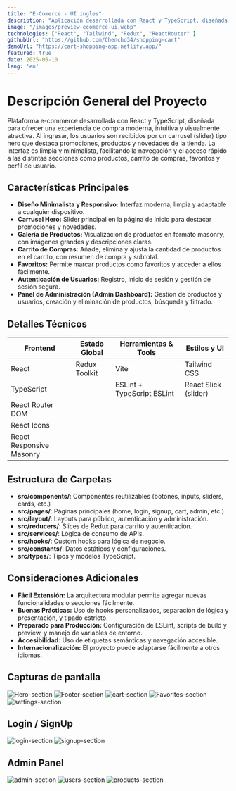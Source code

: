 ```yaml
---
title: "E-Comerce - UI ingles"
description: "Aplicación desarrollada con React y TypeScript, diseñada para ofrecer una experiencia de compra moderna, intuitiva y visualmente atractiva. Al ingresar, los usuarios son recibidos por un carrusel (slider) tipo hero que destaca promociones, productos y novedades de la tienda."
image: "/images/preview-ecomerce-ui.webp"
technologies: ["React", "Tailwind", "Redux", "ReactRouter" ]
githubUrl: "https://github.com/Chencho34/shopping-cart"
demoUrl: "https://cart-shopping-app.netlify.app/"
featured: true
date: 2025-06-10
lang: 'en'
---
```


# Descripción General del Proyecto

Plataforma e-commerce desarrollada con React y TypeScript, diseñada para ofrecer una experiencia de compra moderna, intuitiva y visualmente atractiva. Al ingresar, los usuarios son recibidos por un carrusel (slider) tipo hero que destaca promociones, productos y novedades de la tienda. La interfaz es limpia y minimalista, facilitando la navegación y el acceso rápido a las distintas secciones como productos, carrito de compras, favoritos y perfil de usuario.

## Características Principales

- **Diseño Minimalista y Responsivo:** Interfaz moderna, limpia y adaptable a cualquier dispositivo.
- **Carrusel Hero:** Slider principal en la página de inicio para destacar promociones y novedades.
- **Galería de Productos:** Visualización de productos en formato masonry, con imágenes grandes y descripciones claras.
- **Carrito de Compras:** Añade, elimina y ajusta la cantidad de productos en el carrito, con resumen de compra y subtotal.
- **Favoritos:** Permite marcar productos como favoritos y acceder a ellos fácilmente.
- **Autenticación de Usuarios:** Registro, inicio de sesión y gestión de sesión segura.
- **Panel de Administración (Admin Dashboard):** Gestión de productos y usuarios, creación y eliminación de productos, búsqueda y filtrado.

## Detalles Técnicos

| Frontend                  | Estado Global        | Herramientas & Tools         | Estilos y UI                |
|---------------------------|----------------------|------------------------------|-----------------------------|
| React                     | Redux Toolkit        | Vite                         | Tailwind CSS                |
| TypeScript                |                      | ESLint + TypeScript ESLint   | React Slick (slider)        |
| React Router DOM          |                      |                              |                             |
| React Icons               |                      |                              |                             |
| React Responsive Masonry  |                      |                              |                             |

## Estructura de Carpetas

- **src/components/**: Componentes reutilizables (botones, inputs, sliders, cards, etc.)
- **src/pages/**: Páginas principales (home, login, signup, cart, admin, etc.)
- **src/layout/**: Layouts para público, autenticación y administración.
- **src/reducers/**: Slices de Redux para carrito y autenticación.
- **src/services/**: Lógica de consumo de APIs.
- **src/hooks/**: Custom hooks para lógica de negocio.
- **src/constants/**: Datos estáticos y configuraciones.
- **src/types/**: Tipos y modelos TypeScript.

## Consideraciones Adicionales

- **Fácil Extensión:** La arquitectura modular permite agregar nuevas funcionalidades o secciones fácilmente.
- **Buenas Prácticas:** Uso de hooks personalizados, separación de lógica y presentación, y tipado estricto.
- **Preparado para Producción:** Configuración de ESLint, scripts de build y preview, y manejo de variables de entorno.
- **Accesibilidad:** Uso de etiquetas semánticas y navegación accesible.
- **Internacionalización:** El proyecto puede adaptarse fácilmente a otros idiomas.

## Capturas de pantalla

![Hero-section](https://raw.githubusercontent.com/Chencho34/shopping-cart/refs/heads/refactoring-services/public/screenshots/cartapp-hero-01.webp)
![Footer-section](https://raw.githubusercontent.com/Chencho34/shopping-cart/refs/heads/refactoring-services/public/screenshots/cartapp-footer-03.webp)
![cart-section](https://raw.githubusercontent.com/Chencho34/shopping-cart/refactoring-services/public/screenshots/cartapp-cart-04.webp)
![Favorites-section](https://raw.githubusercontent.com/Chencho34/shopping-cart/refactoring-services/public/screenshots/cartapp-favorites-05.webp)
![settings-section](https://raw.githubusercontent.com/Chencho34/shopping-cart/refactoring-services/public/screenshots/cartapp-settings-06.webp)

## Login / SignUp

![login-section](https://raw.githubusercontent.com/Chencho34/shopping-cart/refactoring-services/public/screenshots/cartapp-login-10.webp)
![signup-section](https://raw.githubusercontent.com/Chencho34/shopping-cart/refactoring-services/public/screenshots/cartapp-signup-11.webp)

## Admin Panel

![admin-section](https://raw.githubusercontent.com/Chencho34/shopping-cart/refactoring-services/public/screenshots/cartapp-createproduct-07.webp)
![users-section](https://raw.githubusercontent.com/Chencho34/shopping-cart/refactoring-services/public/screenshots/cartapp-adminproducts-08.webp)
![products-section](https://raw.githubusercontent.com/Chencho34/shopping-cart/refactoring-services/public/screenshots/cartapp-adminusers-09.webp)
